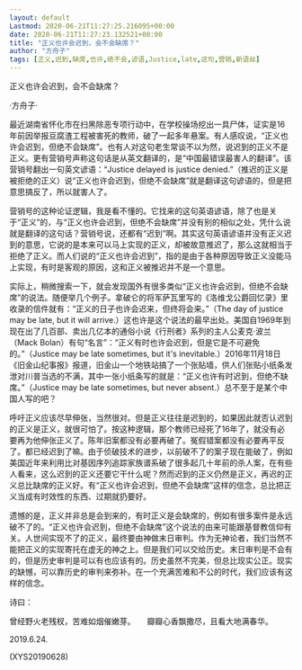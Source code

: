 ```yaml
---
layout: default
Lastmod: 2020-06-21T11:27:25.216095+00:00
date: 2020-06-21T11:27:23.132521+00:00
title: "正义也许会迟到，会不会缺席？"
author: "方舟子"
tags: [正义,迟到,缺席,也许,绝不会,谚语,Justice,late,这句,营销,新语丝]
---
```


正义也许会迟到，会不会缺席？

·方舟子·

最近湖南省怀化市在扫黑除恶专项行动中，在学校操场挖出一具尸体，证实是16年前因举报豆腐渣工程被害死的教师，破了一起多年悬案。有人感叹说，“正义也许会迟到，但绝不会缺席”。也有人对这句老生常谈不以为然，说迟到的正义不是正义。更有营销号声称这句话是从英文翻译的，是“中国最错误最害人的翻译”。该营销号翻出一句英文谚语：“Justice delayed is justice denied.”（推迟的正义是被拒绝的正义）说“正义也许会迟到，但绝不会缺席”就是翻译这句谚语的，但是把意思搞反了，所以就害人了。

营销号的这种论证逻辑，我是看不懂的。它找来的这句英语谚语，除了也是关于“正义”的，与“正义也许会迟到，但绝不会缺席”并没有别的相似之处，凭什么说就是翻译的这句话？营销号说，还都有“迟到”啊。其实这句英语谚语并没有正义迟到的意思，它说的是本来可以马上实现的正义，却被故意推迟了，那么这就相当于拒绝了正义。而人们说的“正义也许会迟到”，指的是由于各种原因导致正义没能马上实现，有时是客观的原因，这和正义被推迟并不是一个意思。

实际上，稍微搜索一下，就会发现国外有很多类似“正义也许会迟到，但绝不会缺席”的说法。随便举几个例子。拿破仑的将军萨瓦里写的《洛维戈公爵回忆录》里收录的信件就有：“正义的日子也许会迟来，但终将会来。”（The day of justice may be late, but it will arrive.）这也许是这个说法的最早出处。美国自1969年到现在出了几百部、卖出几亿本的通俗小说《行刑者》系列的主人公麦克·波兰（Mack Bolan）有句“名言”：“正义有时也许会迟到，但是它是不可避免的。”（Justice may be late sometimes, but it's inevitable.）2016年11月18日《旧金山纪事报》报道，旧金山一个地铁站搞了一个张贴墙，供人们张贴小纸条发泄对川普当选的不满，其中一张小纸条写的就是：“正义也许有时迟到，但绝不缺席。”（Justice may be late sometimes, but never absent.）总不至于是某个中国人写的吧？

呼吁正义应该尽早伸张，当然很对。但是正义往往是迟到的，如果因此就否认迟到的正义是正义，就很可怕了。按这种逻辑，那个教师已经死了16年了，就没有必要再为他伸张正义了。陈年旧案都没有必要再破了。冤假错案都没有必要再平反了。都已经迟到了嘛。由于侦破技术的进步，以前破不了的案子现在能破了，例如美国近年来利用比对基因序列追踪家族谱系破了很多起几十年前的杀人案，在有些人看来，这么迟到的正义还要它干什么呢？然而迟到的正义仍然是正义，再迟的正义总比缺席的正义好。有“正义也许会迟到，但绝不会缺席”这样的信念，总比把正义当成有时效性的东西、过期就扔要好。

遗憾的是，正义并非总是会到来的，有时正义是会缺席的，例如有很多案件是永远破不了的。“正义也许会迟到，但绝不会缺席”这个说法的由来可能跟基督教信仰有关。人世间实现不了的正义，最终要由神做末日审判。作为无神论者，我们当然不能把正义的实现寄托在虚无的神之上。但是我们可以交给历史。末日审判是不会有的，但是历史审判是可以有也应该有的。历史虽然不完美，但总比现实公正。现实的缺憾，可以靠历史的审判来弥补。在一个充满苦难和不公的时代，我们应该有这样的信念。

诗曰：

曾经野火老残杈，苦难如烟催嫩芽。　　瓣瓣心香飘撒尽，且看大地满春华。

2019.6.24.

(XYS20190628)

